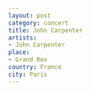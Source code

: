 ```yaml
---
layout: post
category: concert
title: John Carpenter
artists: 
- John Carpenter
place: 
- Grand Rex
country: France
city: Paris
---
```


